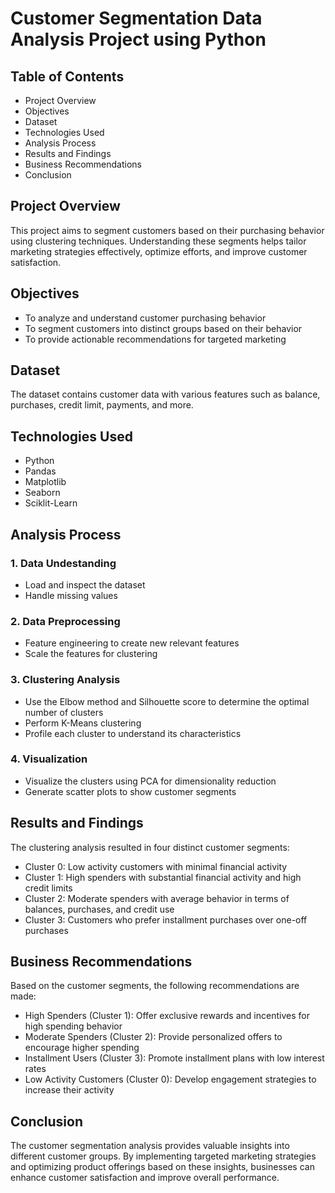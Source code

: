# Customer Segmentation Data Analysis Project using Python
## Table of Contents
- Project Overview
- Objectives
- Dataset
- Technologies Used
- Analysis Process
- Results and Findings
- Business Recommendations
- Conclusion
## Project Overview

This project aims to segment customers based on their purchasing behavior using clustering techniques. Understanding these segments helps tailor marketing strategies effectively, optimize efforts, and improve customer satisfaction.

## Objectives
- To analyze and understand customer purchasing behavior
- To segment customers into distinct groups based on their behavior
- To provide actionable recommendations for targeted marketing

 ## Dataset

 The dataset contains customer data with various features such as balance, purchases, credit limit, payments, and more.

 ## Technologies Used
 - Python
 - Pandas
 - Matplotlib
 - Seaborn
 - Sciklit-Learn

## Analysis Process
### 1. Data Undestanding
- Load and inspect the dataset
- Handle missing values
### 2. Data Preprocessing
- Feature engineering to create new relevant features
- Scale the features for clustering
### 3. Clustering Analysis
- Use the Elbow method and Silhouette score to determine the optimal number of clusters
- Perform K-Means clustering
- Profile each cluster to understand its characteristics
### 4. Visualization
- Visualize the clusters using PCA for dimensionality reduction
- Generate scatter plots to show customer segments
## Results and Findings

The clustering analysis resulted in four distinct customer segments:
- Cluster 0: Low activity customers with minimal financial activity
- Cluster 1: High spenders with substantial financial activity and high credit limits
- Cluster 2: Moderate spenders with average behavior in terms of balances, purchases, and credit use
- Cluster 3: Customers who prefer installment purchases over one-off purchases
## Business Recommendations

Based on the customer segments, the following recommendations are made:
- High Spenders (Cluster 1): Offer exclusive rewards and incentives for high spending behavior
- Moderate Spenders (Cluster 2): Provide personalized offers to encourage higher spending
- Installment Users (Cluster 3): Promote installment plans with low interest rates
- Low Activity Customers (Cluster 0): Develop engagement strategies to increase their activity
## Conclusion

The customer segmentation analysis provides valuable insights into different customer groups. By implementing targeted marketing strategies and optimizing product offerings based on these insights, businesses can enhance customer satisfaction and improve overall performance.
